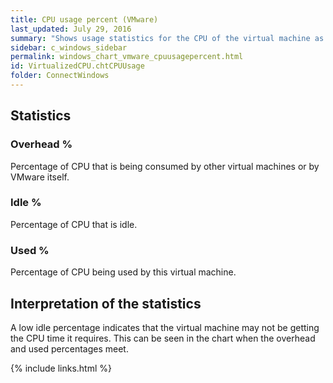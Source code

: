 ```yaml
---
title: CPU usage percent (VMware)
last_updated: July 29, 2016
summary: "Shows usage statistics for the CPU of the virtual machine as percentages of the theoretical maximum CPU available to the virtual machine."
sidebar: c_windows_sidebar
permalink: windows_chart_vmware_cpuusagepercent.html
id: VirtualizedCPU.chtCPUUsage
folder: ConnectWindows
---
```



## Statistics

### Overhead %

Percentage of CPU that is being consumed by other virtual machines or by VMware itself.

### Idle %

Percentage of CPU that is idle.

### Used %

Percentage of CPU being used by this virtual machine.

## Interpretation of the statistics

A low idle percentage indicates that the virtual machine may not be getting the CPU time it requires. This can be seen in the chart when the overhead and used percentages meet.



{% include links.html %}

